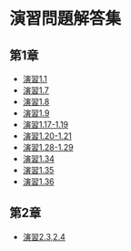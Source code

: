 演習問題解答集
====

第1章
----

- [演習1.1](https://github.com/daimatz/w8prml/blob/master/files/2012-09-24/prml1.1.pdf?raw=true)
- [演習1.7](https://github.com/daimatz/w8prml/blob/master/files/2012-09-24/ex_1-7.JPG?raw=true)
- [演習1.8](https://github.com/daimatz/w8prml/blob/master/files/2012-09-24/ex_1-8.pdf?raw=true)
- [演習1.9](https://github.com/daimatz/w8prml/blob/master/files/2012-09-24/ex_1-9.pdf?raw=true)
- [演習1.17-1.19](https://github.com/daimatz/w8prml/blob/master/files/2012-10-02/ex1.17-1.19.pdf?raw=true)
- [演習1.20-1.21](https://github.com/daimatz/w8prml/blob/master/files/exercise_solutions/ex1.20-1.21.pdf?raw=true)
- [演習1.28-1.29](https://github.com/daimatz/w8prml/blob/master/files/2012-10-02/prml1.28,29.pdf?raw=true)
- [演習1.34](https://github.com/daimatz/w8prml/blob/master/files/2012-10-02/PRML-1.34.pdf?raw=true)
- [演習1.35](https://github.com/daimatz/w8prml/blob/master/files/2012-10-02/ex1-35.pdf?raw=true)
- [演習1.36](https://github.com/daimatz/w8prml/blob/master/files/2012-10-02/PRML-1.36.JPG?raw=true)

第2章
----

- [演習2.3,2.4](https://github.com/daimatz/w8prml/blob/master/files/2012-10-15/PRML-2.3,2.4.pdf?raw=true)

